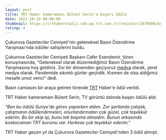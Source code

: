 ```yaml
--- 
layout: post
title: TRT Haber kameramanı Bülent Serin'e başarı ödülü
date: 2021-10-19 00:00:00
thumbnail: https://trthaberstatic.cdn.wp.trt.com.tr/resimler/1676000/bulent-serin-odul-trt-haber-1677483.jpg
rating: 4
---
```

<p>
	Çukurova Gazeteciler Cemiyeti'nin geleneksel Basın Özendirme Yarışması'nda ödüller sahiplerini buldu. </p>
<p>
	Çukurova Gazeteciler Cemiyeti Başkanı Cafer Esendemir, tören konuşmasında, "Geleneksel olarak düzenlediğimiz Basın Özendirme Yarışmasına hoş geldiniz. Zor bir dönemden geçiyoruz <a href="https://www.trthaber.com/etiket/medya/" target="_blank">medya</a> olarak, yerel medya olarak. Pandemide sıkıntılı günler geçirdik. Kısmen de olsa aldığımız mesafe umut verici" dedi.</p>
<p>
	Basın camiasını bir araya getiren törende <a href="https://www.trthaber.com/etiket/trt/" target="_blank">TRT</a> Haber'e ödül verildi.</p>
<p>
	TRT Haber kameramanı Bülent Serin, TV görüntü dalında başarı ödülü aldı:</p>
<p>
	<em>"Ben bu ödülü Suriye'de görev yaparken aldım. Zor şartlarda çalıştık, çalışmanın ödüllendirmeleri, onurlandırmaları çok güzel, çok teşekkür ederim. Bu bir ekip işi, bunu tek başıma almadım. Bunun arkasında koskocaman TRT kurumu var. Herkese çok teşekkür ederim."</em></p>
<p>
	TRT Haber geçen yıl da Çukurova Gazeteciler Cemiyeti'nden 3 ödül almıştı.</p>
